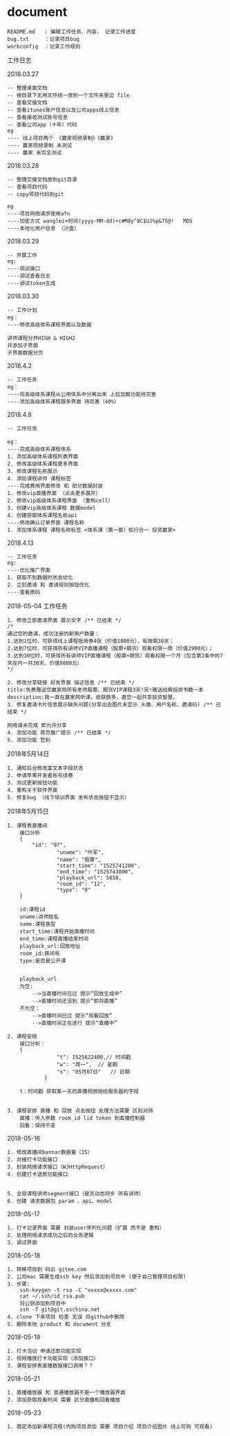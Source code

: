 # document

	README.md 	: 编辑工作任务、内容， 记录工作进度
	bug.txt		：记录项目bug
	workconfig	：记录工作规则


工作日志

2018.03.27

	-- 整理桌面文档
	-- 根目录下无用文件统一放到一个文件夹里边 file
	-- 查看交接文档
	-- 查看itunes账户信息以及公司apps线上信息
	-- 查看接收测试账号信息
	-- 查看公司app（十年）代码
	eg 
	---- 线上项目两个 《赢家视频录制》《赢家》
	---- 赢家视频录制 未测试
	---- 赢家 未完全测试

2018.03.28

	-- 整理交接文档放到git目录
	-- 查看项目代码
	-- copy项目代码到git

	eg
	----项目网络请求使用afn
	----加密方式 wanglei+时间(yyyy-MM-dd)+c#M8y^8C$UJ%p&75@!   MD5
	----本地化用户信息 （沙盒）


2018.03.29

	-- 开展工作
	eg:
	----调试接口
	----调试查看日志
	----调试token生成

	

2018.03.30

	-- 工作计划
	eg：
	----修改高级体系课程界面以及数据

	讲师课程分开HIGH & HIGH2
	并添加子界面
	子界面数据分页
	

2018.4.2

	-- 工作任务
	eg： 
	----将高级体系课程从公用体系中分离出来 上拉加载功能待完善
	----添加高级体系课程跟多界面 待完善（40%）



2018.4.8

	-- 工作任务

	eg：
	----完成高级体系课程体系
	1. 添加高级体系课程列表界面
	2. 修改高级体系课程更多界面
	3. 修改课程名称展示
	4. 添加课程讲师 课程标签
	----完成费用界面修改 和 部分数据封装
	1. 修改vip直播界面 （点击更多展开）
	2. 修改vip高级体系课程界面 （重构cell）
	3. 创建vip高级体系课程 数据model 
	4. 创建获取体系课程名称api 
	----修改确认订单界面 课程名称
	1. 添加体系课程 课程名称标签 <体系课（第一套）知行合一 投资赢家>
	


2018.4.13

	-- 工作任务
	eg:
	----优化推广界面
	1. 获取不到数据时状态优化
	2. 立刻邀请 和 邀请规则按钮优化
	----查看原码


2018-05-04 工作任务

	1. 修改立即邀请界面 展示文字 /** 已结束 */
	/*
	通过您的邀请，成功注册的新用户数量：
	1.达到1位时，可获得线上课程抵用券4张（价值1800元），有效期30天；
	2.达到7位时，可获得所有讲师VIP直播课程（股票+期货）观看权限一周（价值2980元）；
	3.达到30位时，可获得所有讲师VIP直播课程（股票+期货）观看权限一个月（包含第2条中的7天在内一共30天，价值9800元）
	*/

	2. 修改分享链接 好友界面 描述信息 /** 已结束 */
	title:免费赠送您赢家网所有老师股票、期货VIP课程3天!另!赠送经典投资书籍一本
	description:我一直在赢家网听课，收获颇多，邀您一起共享投资智慧。
	3. 修复邀请卡片信息展示缺失问题(分享出去图片未显示 头像、用户名称、邀请码) /** 已结束 */
	
	网络请未完成 即允许分享
	4. 添加功能 首页推广提示 /** 已结束 */ 
	5. 添加功能 签到 

2018年5月14日

	1. 通知后台修改富文本字段状态
	2. 申请苹果开发者账号续费
	3. 测试更新按钮功能
	4. 重构关于软件界面
	5. 修复bug （线下培训界面 发布状态按钮不显示）




2018年5月15日

	1. 课程表直播间
		接口分析
		{
			"id": "97",
               		"uname": "叶军",
                	"name": "股票",
                	"start_time": "1525741200",
                	"end_time": "1525743000",
                	"playback_url": 5858,
                	"room_id": "12",
                	"type": "0"
		}

		id:课程id
		uname:讲师姓名
		name:课程类型
		start_time:课程开始直播时间
		end_time:课程直播结束时间
		playback_url:回放地址 
		room_id:房间号
		type:是否是公开课


		playback_url
		为空:
			-->当直播时间已过 提示“回放生成中”
			-->直播时间还没到 提示“即将直播”
		不为空：
			-->直播时间已过 提示“观看回放”
			-->直播时间正在进行 提示“直播中”

	2. 课程安排
		接口分析：
		{
        	        "t": 1525622400,// 时间戳
                 	"w": "周一",	// 星期
                	"s": "05月07日"	// 日期
            	}

		t：时间戳 获取某一天的直播视频抛给服务器的字段


	3. 课程安排 直播 和 回放 点击按钮 处理方法需要 区别对待
		直播：传入参数 room_id lid token 到直播控制器
		回看：保持不变


2018-05-16

	1. 修改直播间bannar数据量（15）
	2. 对接打卡功能接口
	3. 封装网络请求接口（WJHttpRequest）
	4. 创建打卡退款功能接口


	5. 全部课程讲师segment接口（是否动态同步 所有讲师）
	6. 创建 请求数据包 param 、api、model


2018-05-17

	1. 打卡记录界面 需要 封装user序列化问题（扩展 而不是 重构）
	2. 处理网络请求成功之后的业务逻辑
	3. 调试界面

2018-05-18

	1. 转移项目到 码云 gitee.com
	2. 公司mac 需要生成ssh key 然后添加到项目中 (便于自己管理项目权限)
	3. 步骤:
		ssh-keygen -t rsa -C "xxxxx@xxxxx.com" 
		cat ~/.ssh/id_rsa.pub
		将公钥添加到项目中
		ssh -T git@git.oschina.net
	4. clone 下来项目 检查 无误 将github中删除
	5. 删除本地 product 和 document 分支

2018-05-19

	1. 打卡活动 申请还款功能实现
	2. 视频播放打卡功能实现（添加接口）
	3. 课程安排表直播数据接口调用？？


2018-05-21

	1. 直播播放器 和 普通播放器不是一个播放器界面 
	2. 添加获取观看时间 需要 区分直播和回看播放

2018-05-23

	1. 商定添加新课程流程(内购项目添加 需要 项目介绍 项目介绍图片 线上可购 可观看)

